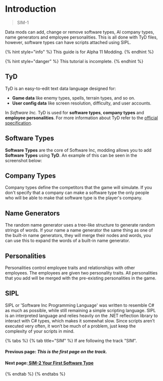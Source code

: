 # Introduction

> SIM-1

Data mods can add, change or remove software types, AI company types, name generators and employee personalities. This is all done with TyD files, however, software types can have scripts attached using SIPL.

{% hint style="info" %}
This guide is for Alpha 11 Modding.
{% endhint %}

{% hint style="danger" %}
This tutorial is incomplete.
{% endhint %}

## TyD

TyD is an easy-to-edit text data language designed for:

* **Game data** like enemy types, spells, terrain types, and so on.
* **User config data** like screen resolution, difficulty, and user accounts.

In _Software Inc._ TyD is used for **software types**, **company types** and **employee personalities**. For more information about TyD refer to the [official specification](https://github.com/TynanSylvester/TyD).

## Software Types

**Software Types** are the core of Software Inc, modding allows you to add **Software Types** using **TyD**. An example of this can be seen in the screenshot below:

## Company Types

Company types define the competitors that the game will simulate. If you don't specify that a company can make a software type the only people who will be able to make that software type is the player's company.

## Name Generators

The random name generator uses a tree-like structure to generate random strings of words. If your name a name generator the same thing as one of the built-in name generators, they will merge their nodes and words, you can use this to expand the words of a built-in name generator.

## Personalities

Personalities control employee traits and relationships with other employees. The employees are given two personality traits. All personalities that you add will be merged with the pre-existing personalities in the game.

## SIPL

SIPL or 'Software Inc Programming Language' was written to resemble C\# as much as possible, while still remaining a simple scripting language. SIPL is an interpreted language and relies heavily on the .NET reflection library to interact with C\# types, which makes it somewhat slow. Since scripts aren’t executed very often, it won’t be much of a problem, just keep the complexity of your scripts in mind.

{% tabs %}
{% tab title="SIM" %}
If are following the track "SIM".

#### Previous page: _This is the first page on the track._

#### Next page:[ ](../otw/otw-2.md)[SIM-2 Your First Software Type](sim-2.md)
{% endtab %}
{% endtabs %}

